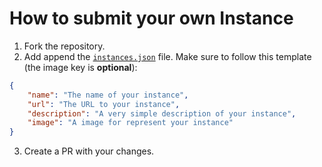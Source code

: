 # How to submit your own Instance

1. Fork the repository.
2. Add append the [`instances.json`](instances.json) file. Make sure to follow this template (the image key is **optional**):

```json
{
    "name": "The name of your instance",
    "url": "The URL to your instance",
    "description": "A very simple description of your instance",
    "image": "A image for represent your instance"
}
```

3. Create a PR with your changes.
